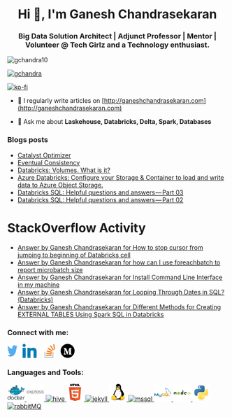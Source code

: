 <h1 align="center">Hi 👋, I'm Ganesh Chandrasekaran</h1>
<h3 align="center">Big Data Solution Architect | Adjunct Professor | Mentor | Volunteer @ Tech Girlz and a Technology enthusiast.</h3>

<p align="left"> <img src="https://komarev.com/ghpvc/?username=gchandra10&label=Profile%20views&color=0e75b6&style=flat" alt="gchandra10" /> </p>

<p align="left"> <a href="https://twitter.com/gchandra" target="blank"><img src="https://img.shields.io/twitter/follow/gchandra?logo=twitter&style=for-the-badge" alt="gchandra" /></a> </p>

[![ko-fi](https://ko-fi.com/img/githubbutton_sm.svg)](https://ko-fi.com/R5R1FEPR0)

- 📝 I regularly write articles on [http://ganeshchandrasekaran.com](http://ganeshchandrasekaran.com)

- 💬 Ask me about **Laskehouse, Databricks, Delta, Spark, Databases**

### Blogs posts
<!-- BLOG-POST-LIST:START -->
- [Catalyst Optimizer](https://gchandra.medium.com/catalyst-optimizer-3046ee4c7f11?source=rss-cb7a2de9f0fc------2)
- [Eventual Consistency](https://gchandra.medium.com/eventual-consistency-74fba357f82e?source=rss-cb7a2de9f0fc------2)
- [Databricks: Volumes. What is it?](https://gchandra.medium.com/databricks-volumes-what-is-it-23ff78bf6193?source=rss-cb7a2de9f0fc------2)
- [Azure Databricks: Configure your Storage &amp; Container to load and write data to Azure Object Storage.](https://gchandra.medium.com/azure-databricks-configure-your-storage-container-to-load-and-write-data-to-azure-object-storage-3db8cd506a25?source=rss-cb7a2de9f0fc------2)
- [Databricks SQL: Helpful questions and answers — Part 03](https://gchandra.medium.com/databricks-sql-helpful-questions-and-answers-part-03-fbdfd49d67d3?source=rss-cb7a2de9f0fc------2)
- [Databricks SQL: Helpful questions and answers — Part 02](https://gchandra.medium.com/databricks-sql-helpful-questions-and-answers-part-02-643365e0535b?source=rss-cb7a2de9f0fc------2)
<!-- BLOG-POST-LIST:END -->

# StackOverflow Activity
<!-- STACKOVERFLOW:START -->
- [Answer by Ganesh Chandrasekaran for How to stop cursor from jumping to beginning of Databricks cell](https://stackoverflow.com/questions/76715017/how-to-stop-cursor-from-jumping-to-beginning-of-databricks-cell/76790857#76790857)
- [Answer by Ganesh Chandrasekaran for how can I use foreachbatch to report microbatch size](https://stackoverflow.com/questions/72708710/how-can-i-use-foreachbatch-to-report-microbatch-size/72709099#72709099)
- [Answer by Ganesh Chandrasekaran for Install Command Line Interface in my machine](https://stackoverflow.com/questions/72705891/install-command-line-interface-in-my-machine/72708665#72708665)
- [Answer by Ganesh Chandrasekaran for Looping Through Dates in SQL? &lpar;Databricks&rpar;](https://stackoverflow.com/questions/72665614/looping-through-dates-in-sql-databricks/72693749#72693749)
- [Answer by Ganesh Chandrasekaran for Different Methods for Creating EXTERNAL TABLES Using Spark SQL in Databricks](https://stackoverflow.com/questions/72670995/different-methods-for-creating-external-tables-using-spark-sql-in-databricks/72693159#72693159)
<!-- STACKOVERFLOW:END -->

<h3 align="left">Connect with me:</h3>
<p align="left">
<a href="https://twitter.com/gchandra" target="blank"><img align="center" src="images/twitter.png" alt="gchandra" height="32" width="23" /></a>&nbsp;&nbsp;
<a href="https://linkedin.com/in/gchandra" target="blank"><img align="center" src="images/linkedin.png" alt="gchandra" height="32" width="32" /></a>&nbsp;&nbsp;
<a href="https://stackoverflow.com/users/ganesh-chandrasekaran" target="blank"><img align="center" src="images/stackoverflow.png" alt="ganesh-chandrasekaran" height="32" width="32" /></a>&nbsp;&nbsp;
<a href="https://medium.com/@gchandra" target="blank"><img align="center" src="images/medium.png" alt="@gchandra" height="32" width="32" /></a>&nbsp;&nbsp;
</p>

<h3 align="left">Languages and Tools:</h3>
<p align="left"> <a href="https://www.docker.com/" target="_blank"> <img src="https://raw.githubusercontent.com/devicons/devicon/master/icons/docker/docker-original-wordmark.svg" alt="docker" width="40" height="40"/> </a> <a href="https://expressjs.com" target="_blank"> <img src="https://raw.githubusercontent.com/devicons/devicon/master/icons/express/express-original-wordmark.svg" alt="express" width="40" height="40"/> </a> <a href="https://hive.apache.org/" target="_blank"> <img src="https://www.vectorlogo.zone/logos/apache_hive/apache_hive-icon.svg" alt="hive" width="40" height="40"/> </a> <a href="https://www.w3.org/html/" target="_blank"> <img src="https://raw.githubusercontent.com/devicons/devicon/master/icons/html5/html5-original-wordmark.svg" alt="html5" width="40" height="40"/> </a> <a href="https://jekyllrb.com/" target="_blank"> <img src="https://www.vectorlogo.zone/logos/jekyllrb/jekyllrb-icon.svg" alt="jekyll" width="40" height="40"/> </a> <a href="https://www.linux.org/" target="_blank"> <img src="https://raw.githubusercontent.com/devicons/devicon/master/icons/linux/linux-original.svg" alt="linux" width="40" height="40"/> </a> <a href="https://www.microsoft.com/en-us/sql-server" target="_blank"> <img src="https://cdn.worldvectorlogo.com/logos/microsoft-sql-server.svg" alt="mssql" width="40" height="40"/> </a> <a href="https://www.mysql.com/" target="_blank"> <img src="https://raw.githubusercontent.com/devicons/devicon/master/icons/mysql/mysql-original-wordmark.svg" alt="mysql" width="40" height="40"/> </a> <a href="https://nodejs.org" target="_blank"> <img src="https://raw.githubusercontent.com/devicons/devicon/master/icons/nodejs/nodejs-original-wordmark.svg" alt="nodejs" width="40" height="40"/> </a> <a href="https://www.python.org" target="_blank"> <img src="https://raw.githubusercontent.com/devicons/devicon/master/icons/python/python-original.svg" alt="python" width="40" height="40"/> </a> <a href="https://www.rabbitmq.com" target="_blank"> <img src="https://www.vectorlogo.zone/logos/rabbitmq/rabbitmq-icon.svg" alt="rabbitMQ" width="40" height="40"/> </a> </p>

